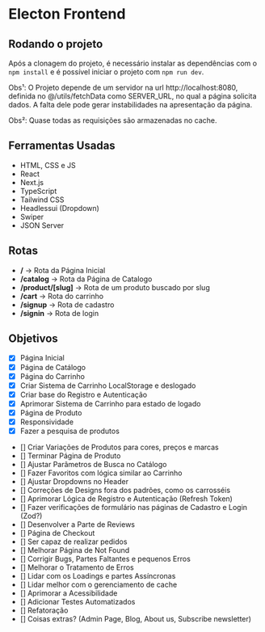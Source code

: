 # Electon Frontend

## Rodando o projeto

Após a clonagem do projeto, é necessário instalar as dependências com o `npm install` e é possível iniciar o projeto com `npm run dev`.

Obs¹: O Projeto depende de um servidor na url http://localhost:8080, definida no @/utils/fetchData como SERVER_URL, no qual a página solicita dados. A falta dele pode gerar instabilidades na apresentação da página.

Obs²: Quase todas as requisições são armazenadas no cache.

## Ferramentas Usadas

- HTML, CSS e JS
- React
- Next.js
- TypeScript
- Tailwind CSS
- Headlessui (Dropdown)
- Swiper
- JSON Server

## Rotas

- **/** -> Rota da Página Inicial
- **/catalog** -> Rota da Página de Catalogo
- **/product/[slug]** -> Rota de um produto buscado por slug
- **/cart** -> Rota do carrinho
- **/signup** -> Rota de cadastro
- **/signin** -> Rota de login

## Objetivos

- [x] Página Inicial
- [x] Página de Catálogo
- [x] Página do Carrinho
- [x] Criar Sistema de Carrinho LocalStorage e deslogado
- [x] Criar base do Registro e Autenticação
- [x] Aprimorar Sistema de Carrinho para estado de logado
- [x] Página de Produto
- [x] Responsividade
- [x] Fazer a pesquisa de produtos
- [] Criar Variações de Produtos para cores, preços e marcas
- [] Terminar Página de Produto
- [] Ajustar Parâmetros de Busca no Catálogo
- [] Fazer Favoritos com lógica similar ao Carrinho
- [] Ajustar Dropdowns no Header
- [] Correções de Designs fora dos padrões, como os carrosséis
- [] Aprimorar Lógica de Registro e Autenticação (Refresh Token)
- [] Fazer verificações de formulário nas páginas de Cadastro e Login (Zod?)
- [] Desenvolver a Parte de Reviews
- [] Página de Checkout
- [] Ser capaz de realizar pedidos
- [] Melhorar Página de Not Found
- [] Corrigir Bugs, Partes Faltantes e pequenos Erros
- [] Melhorar o Tratamento de Erros
- [] Lidar com os Loadings e partes Assíncronas
- [] Lidar melhor com o gerenciamento de cache
- [] Aprimorar a Acessibilidade
- [] Adicionar Testes Automatizados
- [] Refatoração
- [] Coisas extras? (Admin Page, Blog, About us, Subscribe newsletter)
